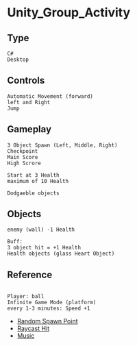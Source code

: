 # Unity_Group_Activity

## Type
```
C#
Desktop
```

## Controls
```
Automatic Movement (forward)
left and Right
Jump
```
## Gameplay
```
3 Object Spawn (Left, Middle, Right)
Checkpoint
Main Score
High Scrore

Start at 3 Health
maximum of 10 Health

Dodgaeble objects
```

## Objects
```
enemy (wall) -1 Health

Buff:
3 object hit = +1 Health
Health objects (glass Heart Object)
```

## Reference
```

Player: ball
Infinite Game Mode (platform)
every 1-3 minutes: Speed +1
```
* [Random Spawn Point](https://docs.unity3d.com/2020.3/Documentation/ScriptReference/Random.InitState.html)
* [Raycast Hit](https://docs.unity3d.com/2020.3/Documentation/ScriptReference/Physics.Raycast.html)
* [Music](https://docs.unity3d.com/2020.3/Documentation/ScriptReference/AudioSource.Play.html)
